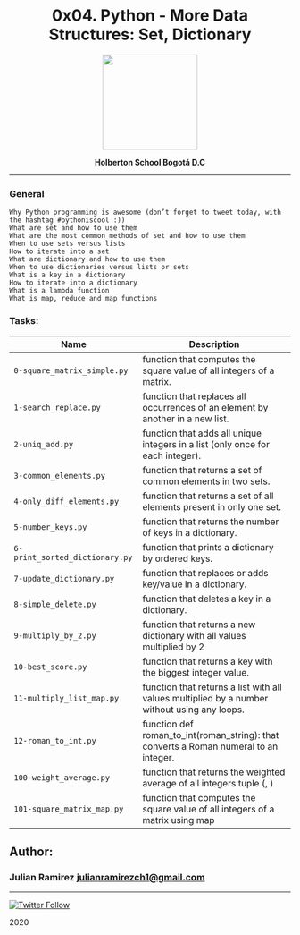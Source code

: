 <H1 align="center"> 0x04. Python - More Data Structures: Set, Dictionary </H1>

<p align="center">
   <a href="https://www.holbertonschool.com/co"><img src="https://user-images.strikinglycdn.com/res/hrscywv4p/image/upload/c_limit,fl_lossy,h_1440,w_720,f_auto,q_auto/79001/368330_619080.png" width="170" height="170"/></a>

<p align="center"> 
   <b>Holberton School Bogotá D.C</b>
                
----
<H3> General </H3>

    Why Python programming is awesome (don’t forget to tweet today, with the hashtag #pythoniscool :))
    What are set and how to use them
    What are the most common methods of set and how to use them
    When to use sets versus lists
    How to iterate into a set
    What are dictionary and how to use them
    When to use dictionaries versus lists or sets
    What is a key in a dictionary
    How to iterate into a dictionary
    What is a lambda function
    What is map, reduce and map functions

### Tasks:

| Name | Description                    |
| ------------- | ------------------------------ |
| `0-square_matrix_simple.py  `      | function that computes the square value of all integers of a matrix.|
| `1-search_replace.py`   | function that replaces all occurrences of an element by another in a new list.|
| `2-uniq_add.py`      | function that adds all unique integers in a list (only once for each integer).       |
| `3-common_elements.py `      | function that returns a set of common elements in two sets.      |
| `4-only_diff_elements.py `      | function that returns a set of all elements present in only one set. |
| `5-number_keys.py `      | function that returns the number of keys in a dictionary.       |
| `6-print_sorted_dictionary.py`      |  function that prints a dictionary by ordered keys.     |
| `7-update_dictionary.py`      |  function that replaces or adds key/value in a dictionary.       |
| `8-simple_delete.py`      |   function that deletes a key in a dictionary.     |
| `9-multiply_by_2.py `      | function that returns a new dictionary with all values multiplied by 2        |
| `10-best_score.py`      |  function that returns a key with the biggest integer value.       |
| `11-multiply_list_map.py`      |   function that returns a list with all values multiplied by a number without using any loops.    |
| `12-roman_to_int.py `      |  function def roman_to_int(roman_string): that converts a Roman numeral to an integer.        |
| `100-weight_average.py`      |  function that returns the weighted average of all integers tuple (<score>, <weight>)       |
| `101-square_matrix_map.py`      |   function that computes the square value of all integers of a matrix using map    |

## Author: 
### Julian Ramirez <julianramirezch1@gmail.com>
----
[![Twitter Follow](https://img.shields.io/twitter/follow/JulianR_30.svg?style=social&label=Follow)](https://twitter.com/JulianR_30)

2020